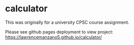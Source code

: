 # calculator

This was originally for a university CPSC course assignment. 

Please see github pages deployment to view project: https://lawrencemanzano5.github.io/calculator/
